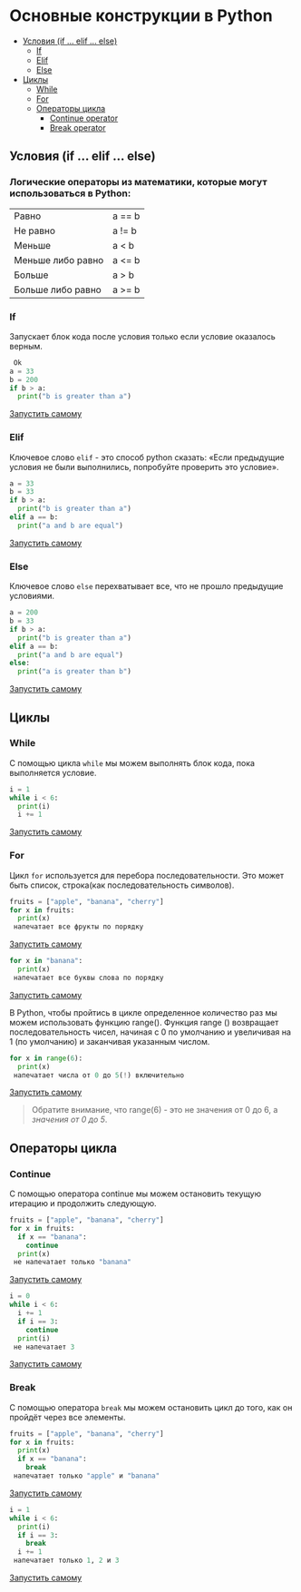 # Основные конструкции в Python

* [Условия (if ... elif ... else)](#условия-if--elif--else)
  * [If](#if)
  * [Elif](#elif)
  * [Else](#else)
* [Циклы](#циклы)
  * [While](#while)
  * [For](#for)
  * [Операторы цикла](#операторы-цикла)
    * [Continue operator](#continue)
    * [Break operator](#break)

## Условия (if ... elif ... else)
### Логические операторы из математики, которые могут использоваться в Python:

|                   |           |
|-------------------|-----------|
| Равно             | a == b    |
| Не равно          | a != b    |
| Меньше            | a < b     |
| Меньше либо равно | a <= b    |
| Больше            | a > b     |
| Больше либо равно | a >= b    |


### If
Запускает блок кода после условия только если условие оказалось верным.

```python
 Ok
a = 33
b = 200
if b > a:
  print("b is greater than a")
```
[Запустить самому](https://www.w3schools.com/python/trypython.asp?filename=demo_if2)


### Elif
Ключевое слово `elif` - это способ python сказать: «Если предыдущие условия не были выполнились, попробуйте проверить это условие».

```python
a = 33
b = 33
if b > a:
  print("b is greater than a")
elif a == b:
  print("a and b are equal")
```
[Запустить самому](https://www.w3schools.com/python/trypython.asp?filename=demo_if_elif)

### Else 
Ключевое слово `else` перехватывает все, что не прошло предыдущие условиями.
```python
a = 200
b = 33
if b > a:
  print("b is greater than a")
elif a == b:
  print("a and b are equal")
else:
  print("a is greater than b")
```
[Запустить самому](https://www.w3schools.com/python/trypython.asp?filename=demo_if_else)


## Циклы 
### While
С помощью цикла `while` мы можем выполнять блок кода, пока выполняется условие.
```python
i = 1
while i < 6:
  print(i)
  i += 1
```
[Запустить самому](https://www.w3schools.com/python/trypython.asp?filename=demo_while)


### For
Цикл `for` используется для перебора последовательности. Это может быть список, строка(как последовательность символов). 
```python
fruits = ["apple", "banana", "cherry"]
for x in fruits:
  print(x)
 напечатает все фрукты по порядку
```
[Запустить самому](https://www.w3schools.com/python/trypython.asp?filename=demo_for)

```python
for x in "banana":
  print(x)
 напечатает все буквы слова по порядку
```
[Запустить самому](https://www.w3schools.com/python/trypython.asp?filename=demo_for_string)

В Python, чтобы пройтись в цикле определенное количество раз мы можем использовать функцию range().
Функция range () возвращает последовательность чисел, начиная с 0 по умолчанию и увеличивая на 1 (по умолчанию) и заканчивая указанным числом.

```python
for x in range(6):
  print(x)
 напечатает числа от 0 до 5(!) включительно
```
[Запустить самому](https://www.w3schools.com/python/trypython.asp?filename=demo_for_range)
>Обратите внимание, что range(6) - это не значения от 0 до 6, а *значения от 0 до 5*.

## Операторы цикла
### Continue
С помощью оператора continue мы можем остановить текущую итерацию и продолжить следующую.
```python
fruits = ["apple", "banana", "cherry"]
for x in fruits:
  if x == "banana":
    continue
  print(x)
 не напечатает только "banana"
```
[Запустить самому](https://www.w3schools.com/python/trypython.asp?filename=demo_for_continue)


```python
i = 0
while i < 6:
  i += 1
  if i == 3:
    continue
  print(i)
 не напечатает 3
```
[Запустить самому](https://www.w3schools.com/python/trypython.asp?filename=demo_while_continue)

### Break
С помощью оператора `break` мы можем остановить цикл до того, как он пройдёт через все элементы.
```python
fruits = ["apple", "banana", "cherry"]
for x in fruits:
  print(x)
  if x == "banana":
    break
 напечатает только "apple" и "banana"
```
[Запустить самому](https://www.w3schools.com/python/trypython.asp?filename=demo_for_break)


```python
i = 1
while i < 6:
  print(i)
  if i == 3:
    break
  i += 1
 напечатает только 1, 2 и 3
```
[Запустить самому](https://www.w3schools.com/python/trypython.asp?filename=demo_while_break)

